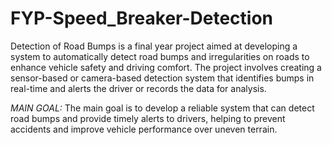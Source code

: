 # FYP-Speed_Breaker-Detection
Detection of Road Bumps is a final year project aimed at developing a system to automatically detect road bumps and irregularities on roads to enhance vehicle safety and driving comfort. The project involves creating a sensor-based or camera-based detection system that identifies bumps in real-time and alerts the driver or records the data for analysis.



*MAIN GOAL:*
The main goal is to develop a reliable system that can detect road bumps and provide timely alerts to drivers, helping to prevent accidents and improve vehicle performance over uneven terrain.
